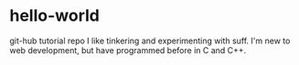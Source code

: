 # hello-world
git-hub tutorial repo
I like tinkering and experimenting with suff. I'm new to web development, but have programmed before in C and C++.
